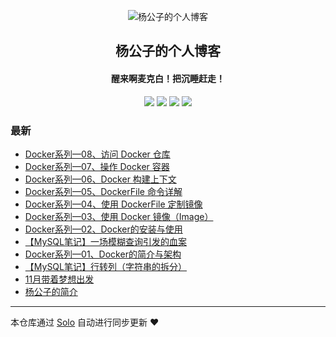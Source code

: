 <p align="center"><img alt="杨公子的个人博客" src="https://avatars2.githubusercontent.com/u/35397400?s=460&v=4"></p><h2 align="center">
杨公子的个人博客
</h2>

<h4 align="center">醒来啊麦克白！把沉睡赶走！</h4>
<p align="center"><a title="杨公子的个人博客" target="_blank" href="https://github.com/Ronnie-Yang/solo-blog"><img src="https://img.shields.io/github/last-commit/Ronnie-Yang/solo-blog.svg?style=flat-square&color=FF9900"></a>
<a title="GitHub repo size in bytes" target="_blank" href="https://github.com/Ronnie-Yang/solo-blog"><img src="https://img.shields.io/github/repo-size/Ronnie-Yang/solo-blog.svg?style=flat-square"></a>
<a title="Solo Version" target="_blank" href="https://github.com/88250/solo/releases"><img src="https://img.shields.io/badge/solo-3.6.6-f1e05a.svg?style=flat-square&color=blueviolet"></a>
<a title="Hits" target="_blank" href="https://github.com/88250/hits"><img src="https://hits.b3log.org/Ronnie-Yang/solo-blog.svg"></a></p>

### 最新

* [Docker系列—08、访问 Docker 仓库](http://www.yanggongzi.top/Docker-study-08)
* [ Docker系列—07、操作 Docker 容器](http://www.yanggongzi.top/Docker-study-07)
* [Docker系列—06、Docker 构建上下文](http://www.yanggongzi.top/Docker-study-06)
* [Docker系列—05、DockerFile 命令详解](http://www.yanggongzi.top/Docker-study-05)
* [Docker系列—04、使用 DockerFile 定制镜像](http://www.yanggongzi.top/Docker-study-04)
* [Docker系列—03、使用 Docker 镜像（Image）](http://www.yanggongzi.top/Docker-study-03)
* [Docker系列—02、Docker的安装与使用](http://www.yanggongzi.top/Docker-study-02)
* [【MySQL笔记】一场模糊查询引发的血案](http://www.yanggongzi.top/articles/2019/11/14/1573720773232.html)
* [Docker系列—01、Docker的简介与架构](http://www.yanggongzi.top/Docker-study-01)
* [【MySQL笔记】行转列（字符串的拆分）](http://www.yanggongzi.top/articles/2019/11/05/1572954438446.html)
* [11月带着梦想出发](http://www.yanggongzi.top/articles/2019/11/01/1572584061432.html)
* [杨公子的简介](http://www.yanggongzi.top/yanggongzi-resume)



---

本仓库通过 [Solo](https://github.com/88250/solo) 自动进行同步更新 ❤️ 